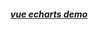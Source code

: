 


<h5 align='center'>
<b> <a href="https://github.com/Deuscx/echarts-vue-demo"> vue echarts demo</a></b>
</h5>
